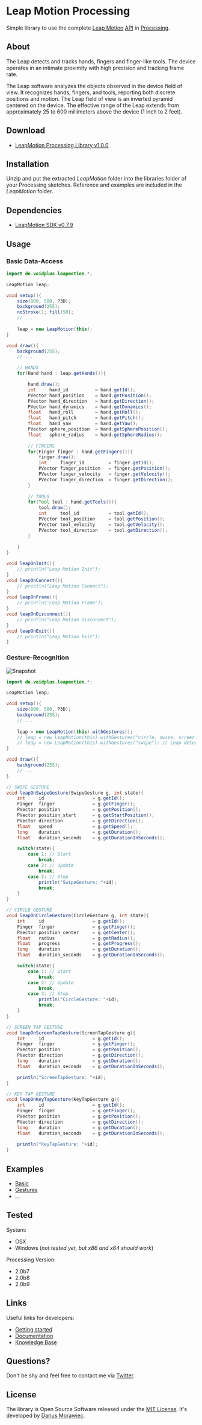 # Leap Motion Processing

Simple library to use the complete [Leap Motion](https://leapmotion.com/) [API](https://developer.leapmotion.com/documentation/api/annotated) in [Processing](http://processing.org/).

## About

The Leap detects and tracks hands, fingers and finger-like tools. The device operates in an intimate proximity with high precision and tracking frame rate.

The Leap software analyzes the objects observed in the device field of view. It recognizes hands, fingers, and tools, reporting both discrete positions and motion. The Leap field of view is an inverted pyramid centered on the device. The effective range of the Leap extends from approximately 25 to 600 millimeters above the device (1 inch to 2 feet).

## Download

* [LeapMotion Processing Library v1.0.0](https://raw.github.com/voidplus/leap-motion-processing/master/download/LeapMotion.zip)

## Installation

Unzip and put the extracted *LeapMotion* folder into the libraries folder of your Processing sketches. Reference and examples are included in the *LeapMotion* folder.

## Dependencies

* [LeapMotion SDK v0.7.9](https://developer.leapmotion.com/downloads/leap-motion/sdk)

## Usage

### Basic Data-Access

```java
import de.voidplus.leapmotion.*;

LeapMotion leap;

void setup(){
    size(800, 500, P3D);
    background(255);
    noStroke(); fill(50);
    // ...
    
    leap = new LeapMotion(this);
}

void draw(){
    background(255);
    // ...

	// HANDS
	for(Hand hand : leap.getHands()){

		hand.draw();
		int     hand_id          = hand.getId();
		PVector hand_position    = hand.getPosition();
		PVector hand_direction   = hand.getDirection();
		PVector hand_dynamics    = hand.getDynamics();
		float   hand_roll        = hand.getRoll();
		float   hand_pitch       = hand.getPitch();
		float   hand_yaw         = hand.getYaw();
		PVector sphere_position  = hand.getSpherePosition();
		float   sphere_radius    = hand.getSphereRadius();
		
		// FINGERS
		for(Finger finger : hand.getFingers()){
			finger.draw();
			int     finger_id         = finger.getId();
			PVector finger_position   = finger.getPosition();
			PVector finger_velocity   = finger.getVelocity();
			PVector finger_direction  = finger.getDirection();
		}
		
		// TOOLS
		for(Tool tool : hand.getTools()){
			tool.draw();
			int     tool_id           = tool.getId();
			PVector tool_position     = tool.getPosition();
			PVector tool_velocity     = tool.getVelocity();
			PVector tool_direction    = tool.getDirection();
		}
		
	}
}

void leapOnInit(){
	// println("Leap Motion Init");
}
void leapOnConnect(){
	// println("Leap Motion Connect");
}
void leapOnFrame(){
	// println("Leap Motion Frame");
}
void leapOnDisconnect(){
	// println("Leap Motion Disconnect");
}
void leapOnExit(){
	// println("Leap Motion Exit");
}
```

### Gesture-Recognition

![Snapshot](https://raw.github.com/voidplus/leap-motion-processing/master/reference/leap_gestures.jpg)

```java
import de.voidplus.leapmotion.*;

LeapMotion leap;

void setup(){
    size(800, 500, P3D);
    background(255);
    // ...
    
    leap = new LeapMotion(this).withGestures();
    // leap = new LeapMotion(this).withGestures("circle, swipe, screen_tap, key_tap");
    // leap = new LeapMotion(this).withGestures("swipe"); // Leap detects only swipe gestures.
}

void draw(){
    background(255);
    // ...
}

// SWIPE GESTURE
void leapOnSwipeGesture(SwipeGesture g, int state){
	int 	id 					= g.getId();
	Finger	finger 				= g.getFinger();
	PVector	position 			= g.getPosition();
	PVector position_start 		= g.getStartPosition();
	PVector direction 			= g.getDirection();
	float 	speed 				= g.getSpeed();
	long 	duration 			= g.getDuration();
	float 	duration_seconds 	= g.getDurationInSeconds();

	switch(state){
		case 1:	// Start
			break;
		case 2: // Update
			break;
		case 3: // Stop
			println("SwipeGesture: "+id);
			break;
	}
}

// CIRCLE GESTURE
void leapOnCircleGesture(CircleGesture g, int state){
	int 	id 					= g.getId();
	Finger	finger 				= g.getFinger();
	PVector	position_center 	= g.getCenter();
	float	radius 				= g.getRadius();
	float 	progress 			= g.getProgress();
	long 	duration 			= g.getDuration();
	float 	duration_seconds 	= g.getDurationInSeconds();

	switch(state){
		case 1:	// Start
			break;
		case 2: // Update
			break;
		case 3: // Stop
			println("CircleGesture: "+id);
			break;
	}
}

// SCREEN TAP GESTURE
void leapOnScreenTapGesture(ScreenTapGesture g){
	int 	id 					= g.getId();
	Finger	finger 				= g.getFinger();
	PVector	position			= g.getPosition();
	PVector direction			= g.getDirection();
	long 	duration 			= g.getDuration();
	float 	duration_seconds 	= g.getDurationInSeconds();

	println("ScreenTapGesture: "+id);
}

// KEY TAP GESTURE
void leapOnKeyTapGesture(KeyTapGesture g){
	int 	id 					= g.getId();
	Finger	finger 				= g.getFinger();
	PVector	position			= g.getPosition();
	PVector direction			= g.getDirection();
	long 	duration 			= g.getDuration();
	float 	duration_seconds 	= g.getDurationInSeconds();
	
	println("KeyTapGesture: "+id);
}
```

## Examples

* [Basic](https://github.com/voidplus/leap-motion-processing/blob/master/examples/e1_basic/e1_basic.pde)
* [Gestures](https://github.com/voidplus/leap-motion-processing/blob/master/examples/e2_gestures/e2_gestures.pde)
* …

<!--
With other libraries/dependencies:

* Gestures-Recognition with the [OneDollarUnistrokeRecognizer Processing Library](https://github.com/voidplus/onedollar-unistroke-recognizer).
-->

## Tested

System:

* OSX
* Windows (*not tested yet, but x86 and x64 should work*)

Processing Version:

* 2.0b7
* 2.0b8
* 2.0b9

## Links
Useful links for developers:

* [Getting started](https://developer.leapmotion.com/documentation)
* [Documentation](https://developer.leapmotion.com/documentation/guide/Leap_Overview)
* [Knowledge Base](https://developer.leapmotion.com/articles)

## Questions?

Don't be shy and feel free to contact me via [Twitter](http://twitter.voidplus.de).

## License

The library is Open Source Software released under the [MIT License](https://raw.github.com/voidplus/leap-motion-processing/master/LICENSE.txt). It's developed by [Darius Morawiec](http://voidplus.de).
